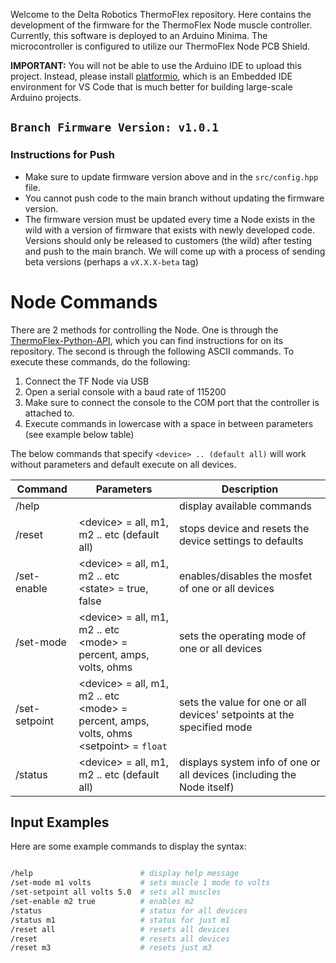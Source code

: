 Welcome to the Delta Robotics ThermoFlex repository.  Here contains the development of the firmware for the ThermoFlex Node muscle controller.  Currently, this software is deployed to an Arduino Minima.  The microcontroller is configured to utilize our ThermoFlex Node PCB Shield.

**IMPORTANT:** You will not be able to use the Arduino IDE to upload this project.  Instead, please install [platformio](https://platformio.org/), which is an Embedded IDE environment for VS Code that is much better for building large-scale Arduino projects.

## `Branch Firmware Version: v1.0.1`

### Instructions for Push
- Make sure to update firmware version above and in the `src/config.hpp` file.
- You cannot push code to the main branch without updating the firmware version.
- The firmware version must be updated every time a Node exists in the wild with a version of firmware that exists with newly developed code.  Versions should only be released to customers (the wild) after testing and push to the main branch.  We will come up with a process of sending beta versions (perhaps a `vX.X.X-beta` tag)


# Node Commands

There are 2 methods for controlling the Node. One is through the [ThermoFlex-Python-API](https://github.com/Delta-Robotics-Inc/ThermoFlex-Python-API), which you can find instructions for on its repository. The second is through the following ASCII commands. To execute these commands, do the following:

1. Connect the TF Node via USB 
2. Open a serial console with a baud rate of 115200
3. Make sure to connect the console to the COM port that the controller is attached to.
4. Execute commands in lowercase with a space in between parameters (see example below table)


The below commands that specify `<device> .. (default all)` will work without parameters and default execute on all devices.

| Command      | Parameters                                                                                         | Description                                                            |
| ------------ | -------------------------------------------------------------------------------------------------- | ---------------------------------------------------------------------- |
| /help        |                                                                                                    | display available commands
| /reset       | \<device\> = all, m1, m2 .. etc (default all)                                                      | stops device and resets the device settings to defaults                |
| /set-enable  | \<device> = all, m1, m2 .. etc<br>\<state> = true, false                                           | enables/disables the mosfet of one or all devices                      |
| /set-mode    | \<device> = all, m1, m2 .. etc<br>\<mode> = percent, amps, volts, ohms                             | sets the operating mode of one or all devices                          |
| /set-setpoint| \<device> = all, m1, m2 .. etc<br>\<mode> = percent, amps, volts, ohms<br>\<setpoint> = `float`    | sets the value for one or all devices' setpoints at the specified mode |
| /status      | \<device\> = all, m1, m2 .. etc (default all)                                                      | displays system info of one or all devices (including the Node itself) |

## Input Examples

Here are some example commands to display the syntax:

```bash

/help                        # display help message
/set-mode m1 volts           # sets muscle 1 mode to volts
/set-setpoint all volts 5.0  # sets all muscles
/set-enable m2 true          # enables m2
/status                      # status for all devices
/status m1                   # status for just m1
/reset all                   # resets all devices
/reset                       # resets all devices
/reset m3                    # resets just m3

```
